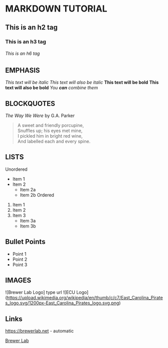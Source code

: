 
# MARKDOWN TUTORIAL

## This is an h2 tag
### This is an h3 tag 
###### This is an h6 tag
## EMPHASIS
*This text will be italic*
_This text will also be italic_
**This text will be bold**
__This text will also be bold__
_You **can** combine them_

## BLOCKQUOTES

_The Way We Were_ by G.A. Parker

> A sweet and friendly porcupine, \
> Snuffles up; his eyes met mine, \
> I pickled him in bright red wine,\
> And labelled each and every spine.

## LISTS

Unordered

* Item 1
* Item 2
	* Item 2a
	* Item 2b
Ordered
1. Item 1
2. Item 2
3. Item 3
	* Item 3a
	* Item 3b
## Bullet Points
- Point 1
- Point 2
- Point 3

## IMAGES

![Brewer Lab Logo] type url
![ECU Logo] (https://upload.wikimedia.org/wikipedia/en/thumb/c/c7/East_Carolina_Pirates_logo.svg/1200px-East_Carolina_Pirates_logo.svg.png)

## Links

https://brewerlab.net - automatic

[Brewer Lab](https.//brewer.lab.net)



